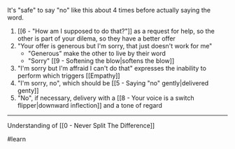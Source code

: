 It's "safe" to say "no" like this about 4 times before actually saying the word.

1. [[6 - "How am I supposed to do that?"]] as a request for help, so the other is part of your dilema, so they have a better offer
2. "Your offer is generous but I'm sorry, that just doesn't work for me"
   - "Generous" make the other to live by their word
   - "Sorry" [[9 - Softening the blow|softens the blow]]
3. "I'm sorry but I'm affraid I can't do that" expresses the inability to perform which triggers [[Empathy]]
4. "I'm sorry, no", which should be [[5 - Saying "no" gently|delivered genty]]
5. "No", if necessary, delivery with a [[8 - Your voice is a switch flipper|downward inflection]] and a tone of regard

---

Understanding of [[0 - Never Split The Difference]]

#learn
